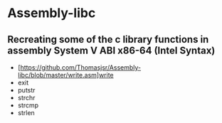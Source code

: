 # Assembly-libc

## Recreating some of the c library functions in assembly System V ABI x86-64 (Intel Syntax)

  - [https://github.com/Thomasjsr/Assembly-libc/blob/master/write.asm]write
  - exit
  - putstr
  - strchr
  - strcmp
  - strlen
